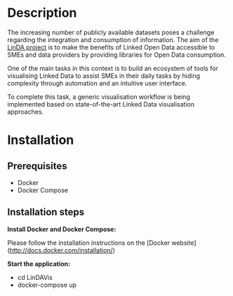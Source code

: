 Description
=============

The increasing number of publicly available datasets poses a challenge regarding the integration and consumption of information. The aim of the [LinDA project](http://linda-project.eu/) is to make the benefits of Linked Open Data accessible to SMEs and data providers by providing libraries for Open Data consumption.

One of the main tasks in this context is to build an ecosystem of tools for visualising Linked Data to assist SMEs in their daily tasks by hiding complexity through automation and an intuitive user interface.

To complete this task, a generic visualisation workflow is being implemented based on state-of-the-art Linked Data visualisation approaches.

Installation
=============

Prerequisites
------------------------------------------------------------------
- Docker
- Docker Compose

Installation steps
------------------------------------------------------------------
**Install Docker and Docker Compose:**


Please follow the installation instructions on the [Docker website] (http://docs.docker.com/installation/)


**Start the application:**


- cd LinDAVis
- docker-compose up
